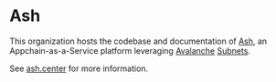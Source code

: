 # Ash

This organization hosts the codebase and documentation of [Ash](https://linktr.ee/ash.center), an Appchain-as-a-Service platform leveraging [Avalanche](https://avax.network) [Subnets](https://docs.avax.network/subnets).

See [ash.center](https://ash.center) for more information.
